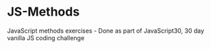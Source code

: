 # JS-Methods
JavaScript methods exercises - Done as part of JavaScript30, 30 day vanilla JS coding challenge

